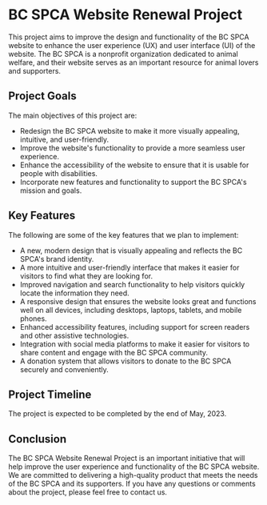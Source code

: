 # BC SPCA Website Renewal Project

This project aims to improve the design and functionality of the BC SPCA website to enhance the user experience (UX) and user interface (UI) of the website. The BC SPCA is a nonprofit organization dedicated to animal welfare, and their website serves as an important resource for animal lovers and supporters.

## Project Goals

The main objectives of this project are:

- Redesign the BC SPCA website to make it more visually appealing, intuitive, and user-friendly.
- Improve the website's functionality to provide a more seamless user experience.
- Enhance the accessibility of the website to ensure that it is usable for people with disabilities.
- Incorporate new features and functionality to support the BC SPCA's mission and goals.

## Key Features

The following are some of the key features that we plan to implement:

- A new, modern design that is visually appealing and reflects the BC SPCA's brand identity.
- A more intuitive and user-friendly interface that makes it easier for visitors to find what they are looking for.
- Improved navigation and search functionality to help visitors quickly locate the information they need.
- A responsive design that ensures the website looks great and functions well on all devices, including desktops, laptops, tablets, and mobile phones.
- Enhanced accessibility features, including support for screen readers and other assistive technologies.
- Integration with social media platforms to make it easier for visitors to share content and engage with the BC SPCA community.
- A donation system that allows visitors to donate to the BC SPCA securely and conveniently.


## Project Timeline

The project is expected to be completed by the end of May, 2023. 


## Conclusion

The BC SPCA Website Renewal Project is an important initiative that will help improve the user experience and functionality of the BC SPCA website. We are committed to delivering a high-quality product that meets the needs of the BC SPCA and its supporters. If you have any questions or comments about the project, please feel free to contact us.
